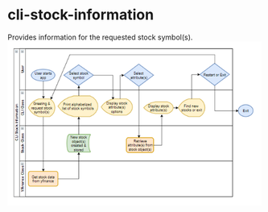 # cli-stock-information
Provides information for the requested stock symbol(s). 
![Flow Chart](https://github.com/Samuel-DeSantis/cli-stock-information/blob/main/flow_chart.png)
